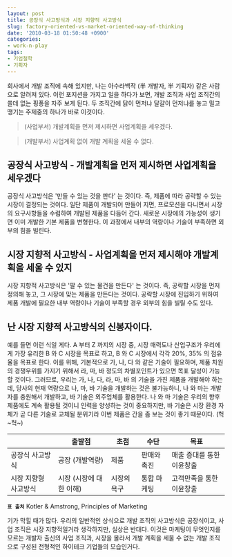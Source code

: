 ```yaml
---
layout: post
title: 공장식 사고방식과 시장 지향적 사고방식
slug: factory-oriented-vs-market-oriented-way-of-thinking
date: '2010-03-18 01:50:48 +0900'
categories:
- work-n-play
tags:
- 기업철학
- 기획자
---
```


회사에서 개발 조직에 속해 있지만, 나는 아수라백작 (半 개발자, 半 기획자) 같은 사람으로 알려져 있다. 이런 포지션을 가지고 일을 하다가 보면, 개발 조직과 사업 조직간의 쓸데 없는 핑퐁을 자주 보게 된다. 두 조직간에 닭이 먼저냐 달걀이 먼저냐를 놓고 밀고 땡기는 주제중의 하나가 바로 이것이다.

> (사업부서) 개발계획을 먼저 제시하면 사업계획을 세우겠다.

> (개발부서) 사업계획 없이 개발 계획을 세울 수 없다.

<!--more-->

## **공장식 사고방식** - 개발계획을 먼저 제시하면 사업계획을 세우겠다

공장식 사고방식은 '만들 수 있는 것을 판다' 는 것이다. 즉, 제품에 따라 공략할 수 있는 시장이 결정되는 것이다. 일단 제품이 개발되어 만들어 지면, 프로모션을 다니면서 시장의 요구사항들을 수렴하여 개발된 제품을 다듬어 간다. 새로운 시장에의 가능성이 생기면 이미 개발한 기본 제품을 변형한다. 이 과정에서 내부의 역량이나 기술이 부족하면 외부의 힘을 빌린다.

## **시장 지향적 사고방식** - 사업계획을 먼저 제시해야 개발계획을 세울 수 있지

시장 지향적 사고방식은 '팔 수 있는 물건을 만든다' 는 것이다. 즉, 공략할 시장을 먼저 정의해 놓고, 그 시장에 맞는 제품을 만든다는 것이다. 공략할 시장에 진입하기 위하여 제품 개발에 필요한 내부 역량이나 기술이 부족할 경우 외부의 힘을 빌릴 수도 있다.

## 난 시장 지향적 사고방식의 신봉자이다.

예를 들면 이런 식일 게다. A 부터 Z 까지의 시장 중, 시장 매력도나 산업구조가 우리에게 가장 유리한 B 와 C 시장을 목표로 하고, B 와 C 시장에서 각각 20%, 35% 의 점유율을 목표로 한다. 이를 위해, 기본적으로 가, 나, 다 와 같은 기술이 필요하며, 제품 차원의 경쟁우위를 가지기 위해서 라, 마, 바 정도의 차별포인트가 있으면 목표 달성이 가능할 것이다. 그러므로, 우리는 가, 나, 다, 라, 마, 바 의 기술을 가진 제품을 개발해야 하는데, 당사의 현재 역량으로 나, 마, 바 기술을 개발하는 것은 불가능하니, 나 와 마는 개발자를 충원해서 개발하고, 바 기술은 외주업체를 활용한다. 나 와 마 기술은 우리의 향후 제품에도 계속 활용될 것이니 인력을 양성하는 것이 중요하지만, 바 기술은 시장 환경 자체가 곧 다른 기술로 교체될 분위기라 이번 제품은 간을 좀 보는 것이 좋기 때문이다. (헉~헉~)

&nbsp;|출발점|초점|수단|목표
---|---|---|---|---
공장식 사고방식|공장 (개발역량)|제품|판매와 촉진|매출 증대를 통한 이윤창출
시장 지향형 사고방식|시장 (시장에 대한 이해)|시장의 욕구|통합 마케팅|고객만족을 통한 이윤창출

**`표 출처`** Kotler &amp; Amstrong, Principles of Marketing

기가 막힐 때가 많다. 우리의 일반적인 상식으로 개발 조직의 사고방식은 공장식이고, 사업 조직은 시장 지향적일거라 생각하지만, 실상은 반대다. 이것은 마케팅이 무엇인지를 모르는 개발자 출신의 사업 조직과, 시장을 몰라서 개발 계획을 세울 수 없는 개발 조직으로 구성된 전형적인 하이테크 기업들의 모습인거다.
